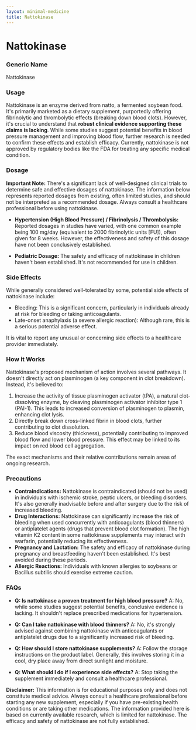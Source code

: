 ```yaml
---
layout: minimal-medicine
title: Nattokinase
---
```


# Nattokinase
### Generic Name
Nattokinase

### Usage
Nattokinase is an enzyme derived from natto, a fermented soybean food.  It's primarily marketed as a dietary supplement, purportedly offering fibrinolytic and thrombolytic effects (breaking down blood clots).  However, it's crucial to understand that **robust clinical evidence supporting these claims is lacking**.  While some studies suggest potential benefits in blood pressure management and improving blood flow, further research is needed to confirm these effects and establish efficacy.  Currently, nattokinase is not approved by regulatory bodies like the FDA for treating any specific medical condition.

### Dosage
**Important Note:**  There's a significant lack of well-designed clinical trials to determine safe and effective dosages of nattokinase.  The information below represents reported dosages from existing, often limited studies, and should not be interpreted as a recommended dosage.  Always consult a healthcare professional before using nattokinase.

* **Hypertension (High Blood Pressure) / Fibrinolysis / Thrombolysis:**  Reported dosages in studies have varied, with one common example being 100 mg/day (equivalent to 2000 fibrinolytic units [FU]), often given for 8 weeks.  However, the effectiveness and safety of this dosage have not been conclusively established.

* **Pediatric Dosage:**  The safety and efficacy of nattokinase in children haven't been established.  It's not recommended for use in children.

### Side Effects
While generally considered well-tolerated by some, potential side effects of nattokinase include:

* Bleeding: This is a significant concern, particularly in individuals already at risk for bleeding or taking anticoagulants.
* Late-onset anaphylaxis (a severe allergic reaction): Although rare, this is a serious potential adverse effect.

It is vital to report any unusual or concerning side effects to a healthcare provider immediately.


### How it Works
Nattokinase's proposed mechanism of action involves several pathways.  It doesn't directly act on plasminogen (a key component in clot breakdown). Instead, it's believed to:

1. Increase the activity of tissue plasminogen activator (tPA), a natural clot-dissolving enzyme, by cleaving plasminogen activator inhibitor type 1 (PAI-1).  This leads to increased conversion of plasminogen to plasmin, enhancing clot lysis.
2. Directly break down cross-linked fibrin in blood clots, further contributing to clot dissolution.
3. Reduce blood viscosity (thickness), potentially contributing to improved blood flow and lower blood pressure.  This effect may be linked to its impact on red blood cell aggregation.

The exact mechanisms and their relative contributions remain areas of ongoing research.

### Precautions
* **Contraindications:**  Nattokinase is contraindicated (should not be used) in individuals with ischemic stroke, peptic ulcers, or bleeding disorders. It's also generally inadvisable before and after surgery due to the risk of increased bleeding.
* **Drug Interactions:** Nattokinase can significantly increase the risk of bleeding when used concurrently with anticoagulants (blood thinners) or antiplatelet agents (drugs that prevent blood clot formation).  The high vitamin K2 content in some nattokinase supplements may interact with warfarin, potentially reducing its effectiveness.
* **Pregnancy and Lactation:** The safety and efficacy of nattokinase during pregnancy and breastfeeding haven't been established.  It's best avoided during these periods.
* **Allergic Reactions:** Individuals with known allergies to soybeans or Bacillus subtilis should exercise extreme caution.


### FAQs

* **Q: Is nattokinase a proven treatment for high blood pressure?**  A: No, while some studies suggest potential benefits, conclusive evidence is lacking.  It shouldn't replace prescribed medications for hypertension.

* **Q: Can I take nattokinase with blood thinners?** A:  No, it's strongly advised against combining nattokinase with anticoagulants or antiplatelet drugs due to a significantly increased risk of bleeding.

* **Q: How should I store nattokinase supplements?** A: Follow the storage instructions on the product label. Generally, this involves storing it in a cool, dry place away from direct sunlight and moisture.

* **Q: What should I do if I experience side effects?** A: Stop taking the supplement immediately and consult a healthcare professional.

**Disclaimer:** This information is for educational purposes only and does not constitute medical advice.  Always consult a healthcare professional before starting any new supplement, especially if you have pre-existing health conditions or are taking other medications.  The information provided here is based on currently available research, which is limited for nattokinase.  The efficacy and safety of nattokinase are not fully established.
